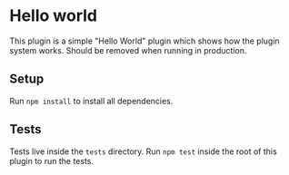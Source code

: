 # Hello world
This plugin is a simple "Hello World" plugin which shows how the plugin system works.
Should be removed when running in production.

## Setup
Run `npm install` to install all dependencies.

## Tests
Tests live inside the `tests` directory. Run `npm test` inside the root of this plugin to run the tests.

